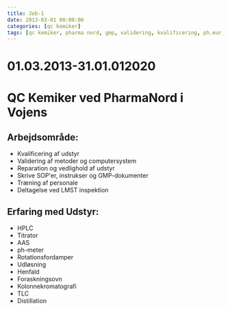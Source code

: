 ```yaml
---
title: Job-1
date: 2013-03-01 00:00:00
categories: [qc kemiker]
tags: [qc kemiker, pharma nord, gmp, validering, kvalificering, ph.eur, usp-nf]
---
```

  
# 01.03.2013-31.01.012020  
# QC Kemiker ved PharmaNord i Vojens  
## Arbejdsområde:  
* Kvalificering af udstyr
* Validering af metoder og computersystem
* Reparation og vedlighold af udstyr
* Skrive SOP'er, instrukser og GMP-dokumenter
* Træning af personale
* Deltagelse ved LMST inspektion  
  
## Erfaring med Udstyr:  
* HPLC
* Titrator
* AAS
* ph-meter
* Rotationsfordamper
* Udløsning
* Henfald
* Foraskningsovn
* Kolonnekromatografi
* TLC
* Distillation

